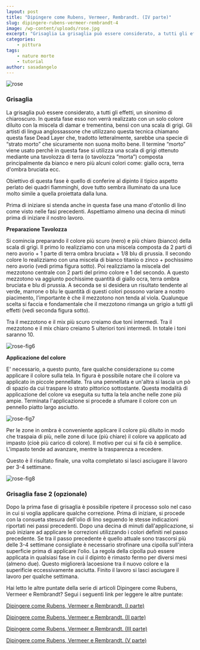 ```yaml
---
layout: post
title: "Dipingere come Rubens, Vermeer, Rembrandt. (IV parte)"
slug: dipingere-rubens-vermeer-rembrandt-4
image: /wp-content/uploads/rose.jpg
excerpt: "Grisaglia La grisaglia può essere considerato, a tutti gli effetti, un sinonimo di chiaroscuro. In questa fase esso non verrà realizzato con un solo"
categories:
    - pittura
tags:
    - nature morte
    - tutorial
author: sasadangelo
---
```


![rose](https://www.disegnoepittura.it/wp-content/uploads/rose.jpg "rose")

### Grisaglia

La grisaglia può essere considerato, a tutti gli effetti, un sinonimo di chiaroscuro. In questa fase esso non verrà realizzato con un solo colore diluito con la miscela di damar e trementina, bensì con una scala di grigi. Gli artisti di lingua anglossassone che utilizzano questa tecnica chiamano questa fase Dead Layer che, tradotto letteralmente, sarebbe una specie di “strato morto” che sicuramente non suona molto bene. Il termine “morto” viene usato perchè in questa fase si utilizza una scala di grigi ottenuto mediante una tavolozza di terra (o tavolozza “morta”) composta principalmente da bianco e nero più alcuni colori come: giallo ocra, terra d'ombra bruciata ecc.

Obiettivo di questa fase è quello di conferire al dipinto il tipico aspetto perlato dei quadri fiamminghi, dove tutto sembra illuminato da una luce molto simile a quella proiettata dalla luna.

Prima di iniziare si stenda anche in questa fase una mano d'otonlio di lino come visto nelle fasi precedenti. Aspettiamo almeno una decina di minuti prima di iniziare il nostro lavoro.

**Preparazione Tavolozza**

Si comincia preparando il colore più scuro (nero) e più chiaro (bianco) della scala di grigi. Il primo lo realizziamo con una miscela composta da 2 parti di nero avorio + 1 parte di terra ombra bruciata + 1/8 blu di prussia. Il secondo colore lo realizziamo con una miscela di bianco titanio o zinco + pochissimo nero avorio (vedi prima figura sotto). Poi realizziamo la miscela del mezzotono centrale con 2 parti del primo colore e 1 del secondo. A questo mezzotono va aggiunto pochissime quantità di giallo ocra, terra ombra bruciata e blu di prussia. A seconda se si desidera un risultato tendente al verde, marrone o blu le quantità di questi colori possono variare a nostro piacimento, l'importante è che il mezzotono non tenda al viola. Qualunque scelta si faccia e fondamentale che il mezzotono rimanga un grigio a tutti gli effetti (vedi seconda figura sotto).

Tra il mezzotono e il mix più scuro creiamo due toni intermedi. Tra il mezzotono e il mix chiaro creiamo 5 ulteriori toni intermedi. In totale i toni saranno 10.

![rose-fig6](https://www.disegnoepittura.it/wp-content/uploads/rose-fig6.jpg "rose-fig6")

**Applicazione del colore**

E' necessario, a questo punto, fare qualche considerazione su come applicare il colore sulla tela. In figura è possibile notare che il colore va applicato in piccole pennellate. Tra una pennellata e un'altra si lascia un pò di spazio da cui traspare lo strato pittorico sottostante. Questa modalità di applicazione del colore va eseguita su tutta la tela anche nelle zone più ampie. Terminata l'applicazione si procede a sfumare il colore con un pennello piatto largo asciutto.

![rose-fig7](https://www.disegnoepittura.it/wp-content/uploads/rose-fig7.jpg "rose-fig7")

Per le zone in ombra è conveniente applicare il colore più diluito in modo che traspaia di più, nelle zone di luce (più chiare) il colore va applicato ad impasto (cioè più carico di colore). Il motivo per cui si fa ciò è semplice. L'impasto tende ad avanzare, mentre la trasparenza a recedere.

Questo è il risultato finale, una volta completato si lasci asciugare il lavoro per 3-4 settimane.

![rose-fig8](https://www.disegnoepittura.it/wp-content/uploads/rose-fig8.jpg "rose-fig8")

### Grisaglia fase 2 (opzionale)

Dopo la prima fase di grisaglia è possibile ripetere il processo solo nel caso in cui si voglia applicare qualche correzione. Prima di iniziare, si procede con la consueta stesura dell'olio di lino seguendo le stesse indicazioni riportati nei passi precedenti. Dopo una decina di minuti dall'applicazione, si può iniziare ad applicare le correzioni utilizzando i colori definiti nel passo precedente. Se tra il passo precedente è quello attuale sono trascorsi più delle 3-4 settimane consigliate è necessario strofinare una cipolla sull'intera superficie prima di applicare l'olio. La regola della cipolla può essere applicata in qualsiasi fase in cui il dipinto è rimasto fermo per diversi mesi (almeno due). Questo migliorerà lacoesione tra il nuovo colore e la superificie eccessivamente asciutta. Finito il lavoro si lasci asciugare il lavoro per qualche settimana.

Hai letto le altre puntate della serie di articoli Dipingere come Rubens, Vermeer e Rembrandt? Segui i seguenti link per leggere le altre puntate:

[Dipingere come Rubens, Vermeer e Rembrandt. (I parte)](https://www.disegnoepittura.it/dipingere-rubens-vermeer-rembrandt/)

[Dipingere come Rubens, Vermeer e Rembrandt. (II parte)](https://www.disegnoepittura.it/dipingere-rubens-vermeer-rembrandt-2/)

[Dipingere come Rubens, Vermeer e Rembrandt. (III parte)](https://www.disegnoepittura.it/dipingere-rubens-vermeer-rembrandt-3/)

[Dipingere come Rubens, Vermeer e Rembrandt. (V parte)](https://www.disegnoepittura.it/dipingere-rubens-vermeer-rembrandt-5/)
